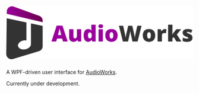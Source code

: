 <h1 align="center"><img src="https://github.com/jherby2k/AudioWorks.UI/raw/master/Logo.png" width="567" /></h1>

A WPF-driven user interface for [AudioWorks](https://github.com/jherby2k/AudioWorks).

Currently under development.